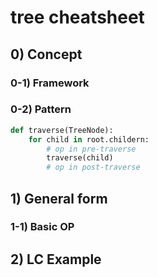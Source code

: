 # tree cheatsheet 

## 0) Concept  

### 0-1) Framework

### 0-2) Pattern
```python
def traverse(TreeNode):
    for child in root.childern:
        # op in pre-traverse
        traverse(child)
        # op in post-traverse
```

## 1) General form

### 1-1) Basic OP

## 2) LC Example
